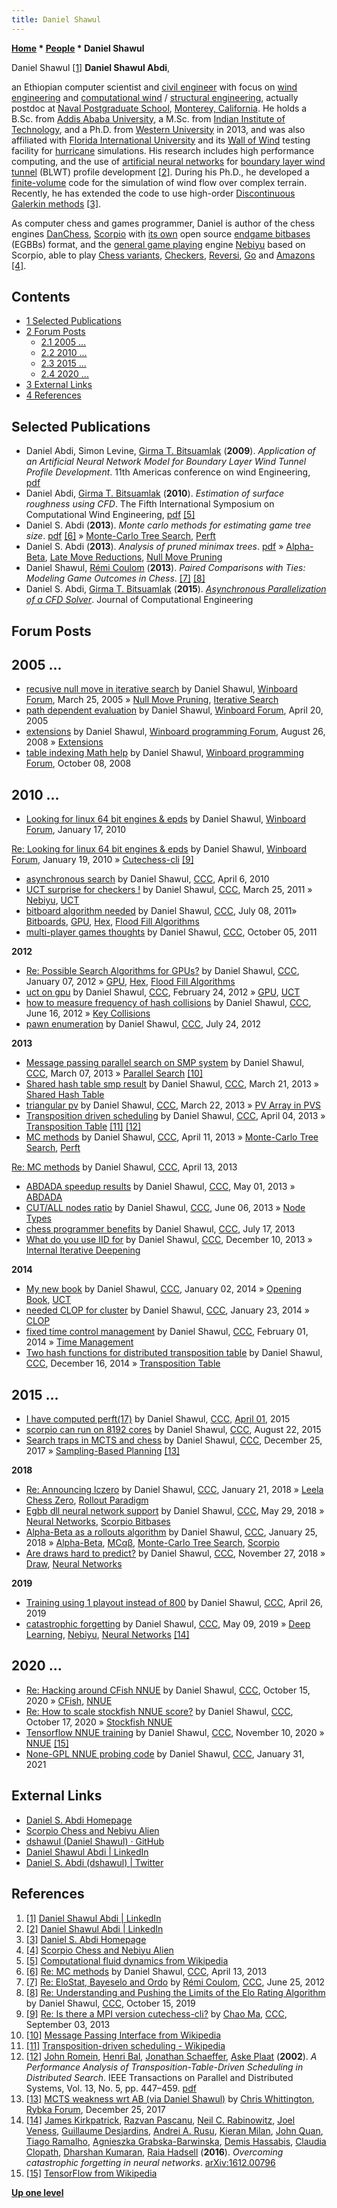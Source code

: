 ```yaml
---
title: Daniel Shawul
---
```

**[Home](Home "Home") * [People](People "People") * Daniel Shawul**

[](https://www.linkedin.com/in/daniel-shawul-abdi-5941bb1b) Daniel Shawul <a id="cite-note-1" href="#cite-ref-1">[1]</a>
**Daniel Shawul Abdi**,

an Ethiopian computer scientist and [civil engineer](https://en.wikipedia.org/wiki/Civil_engineering) with focus on [wind engineering](https://en.wikipedia.org/wiki/Wind_engineering) and [computational wind](https://en.wikipedia.org/wiki/Computational_fluid_dynamics) / [structural engineering](https://en.wikipedia.org/wiki/Structural_engineering), actually postdoc at [Naval Postgraduate School](https://en.wikipedia.org/wiki/Naval_Postgraduate_School), [Monterey, California](https://en.wikipedia.org/wiki/Monterey,_California). He holds a B.Sc. from [Addis Ababa University](https://en.wikipedia.org/wiki/Addis_Ababa_University), a M.Sc. from [Indian Institute of Technology](https://en.wikipedia.org/wiki/Indian_Institutes_of_Technology), and a Ph.D. from [Western University](https://en.wikipedia.org/wiki/University_of_Western_Ontario) in 2013, and was also affiliated with [Florida International University](https://en.wikipedia.org/wiki/Florida_International_University) and its [Wall of Wind](https://en.wikipedia.org/wiki/Wall_of_Wind) testing facility for [hurricane](https://en.wikipedia.org/wiki/Tropical_cyclone) simulations. His research includes high performance computing, and the use of [artificial neural networks](Neural_Networks "Neural Networks") for [boundary layer wind tunnel](https://en.wikipedia.org/wiki/Wind_tunnel) (BLWT) profile development <a id="cite-note-2" href="#cite-ref-2">[2]</a>. During his Ph.D., he developed a [finite-volume](https://en.wikipedia.org/wiki/Finite_volume_method) code for the simulation of wind flow over complex terrain. Recently, he has extended the code to use high-order [Discontinuous Galerkin methods](https://en.wikipedia.org/wiki/Discontinuous_Galerkin_method) <a id="cite-note-3" href="#cite-ref-3">[3]</a>.

As computer chess and games programmer, Daniel is author of the chess engines [DanChess](DanChess "DanChess"), [Scorpio](Scorpio "Scorpio") with [its own](Scorpio_Bitbases "Scorpio Bitbases") open source [endgame bitbases](Endgame_Bitbases "Endgame Bitbases") (EGBBs) format, and the [general game playing](General_Game_Playing "General Game Playing") engine [Nebiyu](Nebiyu "Nebiyu") based on Scorpio, able to play [Chess variants](Chess#Variants "Chess"), [Checkers](Checkers "Checkers"), [Reversi](Othello "Othello"), [Go](Go "Go") and [Amazons](Amazons "Amazons") <a id="cite-note-4" href="#cite-ref-4">[4]</a>.

## Contents

- [1 Selected Publications](#selected-publications)
- [2 Forum Posts](#forum-posts)
  - [2.1 2005 ...](#2005-...)
  - [2.2 2010 ...](#2010-...)
  - [2.3 2015 ...](#2015-...)
  - [2.4 2020 ...](#2020-...)
- [3 External Links](#external-links)
- [4 References](#references)

## Selected Publications

- Daniel Abdi, Simon Levine, [Girma T. Bitsuamlak](http://www.eng.uwo.ca/civil/faculty/bitsuamlak_g/index.html) (**2009**). *Application of an Artificial Neural Network Model for Boundary Layer Wind Tunnel Profile Development*. 11th Americas conference on wind Engineering, [pdf](http://www.iawe.org/Proceedings/11ACWE/11ACWE-Abdi.pdf)
- Daniel Abdi, [Girma T. Bitsuamlak](http://www.eng.uwo.ca/civil/faculty/bitsuamlak_g/index.html) (**2010**). *Estimation of surface roughness using CFD*. The Fifth International Symposium on Computational Wind Engineering, [pdf](ftp://ftp.atdd.noaa.gov/pub/cwe2010/Files/Papers/529_Abdi.pdf) <a id="cite-note-5" href="#cite-ref-5">[5]</a>
- Daniel S. Abdi (**2013**). *Monte carlo methods for estimating game tree size*. [pdf](https://dl.dropboxusercontent.com/u/55295461/perft/perft.pdf) <a id="cite-note-6" href="#cite-ref-6">[6]</a> » [Monte-Carlo Tree Search](Monte-Carlo_Tree_Search "Monte-Carlo Tree Search"), [Perft](Perft "Perft")
- Daniel S. Abdi (**2013**). *Analysis of pruned minimax trees*. [pdf](https://dl.dropboxusercontent.com/u/55295461/analysis/pruning.pdf) » [Alpha-Beta](Alpha-Beta "Alpha-Beta"), [Late Move Reductions](Late_Move_Reductions "Late Move Reductions"), [Null Move Pruning](Null_Move_Pruning "Null Move Pruning")
- Daniel Shawul, [Rémi Coulom](R%C3%A9mi_Coulom "Rémi Coulom") (**2013**). *Paired Comparisons with Ties: Modeling Game Outcomes in Chess*. <a id="cite-note-7" href="#cite-ref-7">[7]</a> <a id="cite-note-8" href="#cite-ref-8">[8]</a>
- Daniel S. Abdi, [Girma T. Bitsuamlak](http://www.eng.uwo.ca/civil/faculty/bitsuamlak_g/index.html) (**2015**). *[Asynchronous Parallelization of a CFD Solver](http://www.hindawi.com/journals/jcengi/2015/295393/)*. Journal of Computational Engineering

## Forum Posts

## 2005 ...

- [recusive null move in iterative search](http://www.open-aurec.com/wbforum/viewtopic.php?f=4&t=2071) by Daniel Shawul, [Winboard Forum](Computer_Chess_Forums "Computer Chess Forums"), March 25, 2005 » [Null Move Pruning](Null_Move_Pruning "Null Move Pruning"), [Iterative Search](Iterative_Search "Iterative Search")
- [path dependent evaluation](http://www.open-aurec.com/wbforum/viewtopic.php?t=2320) by Daniel Shawul, [Winboard Forum](Computer_Chess_Forums "Computer Chess Forums"), April 20, 2005
- [extensions](http://www.open-aurec.com/wbforum/viewtopic.php?t=49446) by Daniel Shawul, [Winboard programming Forum](Computer_Chess_Forums "Computer Chess Forums"), August 26, 2008 » [Extensions](Extensions "Extensions")
- [table indexing Math help](http://www.open-aurec.com/wbforum/viewtopic.php?t=49545&sid=64c9fc3dcd3af575fdf472be930c7a3a) by Daniel Shawul, [Winboard programming Forum](Computer_Chess_Forums "Computer Chess Forums"), October 08, 2008

## 2010 ...

- [Looking for linux 64 bit engines & epds](http://www.open-aurec.com/wbforum/viewtopic.php?f=2&t=50727) by Daniel Shawul, [Winboard Forum](Computer_Chess_Forums "Computer Chess Forums"), January 17, 2010

[Re: Looking for linux 64 bit engines & epds](http://www.open-aurec.com/wbforum/viewtopic.php?f=2&t=50727&start=11) by Daniel Shawul, [Winboard Forum](Computer_Chess_Forums "Computer Chess Forums"), January 19, 2010 » [Cutechess-cli](Cutechess-cli "Cutechess-cli") <a id="cite-note-9" href="#cite-ref-9">[9]</a>

- [asynchronous search](http://www.talkchess.com/forum/viewtopic.php?t=33652) by Daniel Shawul, [CCC](CCC "CCC"), April 6, 2010
- [UCT surprise for checkers !](http://www.talkchess.com/forum/viewtopic.php?t=38554) by Daniel Shawul, [CCC](CCC "CCC"), March 25, 2011 » [Nebiyu](Nebiyu "Nebiyu"), [UCT](UCT "UCT")
- [bitboard algorithm needed](http://www.talkchess.com/forum/viewtopic.php?t=39659) by Daniel Shawul, [CCC](CCC "CCC"), July 08, 2011» [Bitboards](Bitboards "Bitboards"), [GPU](GPU "GPU"), [Hex](Hex "Hex"), [Flood Fill Algorithms](King_Pattern#FloodFillAlgorithms "King Pattern")
- [multi-player games thoughts](http://www.talkchess.com/forum/viewtopic.php?t=40635) by Daniel Shawul, [CCC](CCC "CCC"), October 05, 2011

**2012**

- [Re: Possible Search Algorithms for GPUs?](http://www.talkchess.com/forum/viewtopic.php?topic_view=threads&p=442069&t=41853) by Daniel Shawul, [CCC](CCC "CCC"), January 07, 2012 » [GPU](GPU "GPU"), [Hex](Hex "Hex"), [Flood Fill Algorithms](King_Pattern#FloodFillAlgorithms "King Pattern")
- [uct on gpu](http://www.talkchess.com/forum/viewtopic.php?t=42590) by Daniel Shawul, [CCC](CCC "CCC"), February 24, 2012 » [GPU](GPU "GPU"), [UCT](UCT "UCT")
- [how to measure frequency of hash collisions](http://www.talkchess.com/forum/viewtopic.php?t=44082) by Daniel Shawul, [CCC](CCC "CCC"), June 16, 2012 » [Key Collisions](Transposition_Table#KeyCollisions "Transposition Table")
- [pawn enumeration](http://www.talkchess.com/forum/viewtopic.php?t=44553) by Daniel Shawul, [CCC](CCC "CCC"), July 24, 2012

**2013**

- [Message passing parallel search on SMP system](http://www.talkchess.com/forum/viewtopic.php?t=47430) by Daniel Shawul, [CCC](CCC "CCC"), March 07, 2013 » [Parallel Search](Parallel_Search "Parallel Search") <a id="cite-note-10" href="#cite-ref-10">[10]</a>
- [Shared hash table smp result](http://www.talkchess.com/forum/viewtopic.php?t=47568) by Daniel Shawul, [CCC](CCC "CCC"), March 21, 2013 » [Shared Hash Table](Shared_Hash_Table "Shared Hash Table")
- [triangular pv](http://www.talkchess.com/forum/viewtopic.php?t=47573) by Daniel Shawul, [CCC](CCC "CCC"), March 22, 2013 » [PV Array in PVS](Triangular_PV-Table#PVinPVS "Triangular PV-Table")
- [Transposition driven scheduling](http://www.talkchess.com/forum/viewtopic.php?t=47700) by Daniel Shawul, [CCC](CCC "CCC"), April 04, 2013 » [Transposition Table](Transposition_Table "Transposition Table") <a id="cite-note-11" href="#cite-ref-11">[11]</a> <a id="cite-note-12" href="#cite-ref-12">[12]</a>
- [MC methods](http://www.talkchess.com/forum/viewtopic.php?t=47740&start=2) by Daniel Shawul, [CCC](CCC "CCC"), April 11, 2013 » [Monte-Carlo Tree Search](Monte-Carlo_Tree_Search "Monte-Carlo Tree Search"), [Perft](Perft "Perft")

[Re: MC methods](http://www.talkchess.com/forum/viewtopic.php?t=47740&topic_view=flat&start=11) by Daniel Shawul, [CCC](CCC "CCC"), April 13, 2013

- [ABDADA speedup results](http://www.talkchess.com/forum/viewtopic.php?t=47887) by Daniel Shawul, [CCC](CCC "CCC"), May 01, 2013 » [ABDADA](ABDADA "ABDADA")
- [CUT/ALL nodes ratio](http://www.talkchess.com/forum/viewtopic.php?t=48205) by Daniel Shawul, [CCC](CCC "CCC"), June 06, 2013 » [Node Types](Node_Types "Node Types")
- [chess programmer benefits](http://www.talkchess.com/forum/viewtopic.php?t=48666) by Daniel Shawul, [CCC](CCC "CCC"), July 17, 2013
- [What do you use IID for](http://www.talkchess.com/forum/viewtopic.php?t=50419) by Daniel Shawul, [CCC](CCC "CCC"), December 10, 2013 » [Internal Iterative Deepening](Internal_Iterative_Deepening "Internal Iterative Deepening")

**2014**

- [My new book](http://www.talkchess.com/forum/viewtopic.php?t=50721) by Daniel Shawul, [CCC](CCC "CCC"), January 02, 2014 » [Opening Book](Opening_Book "Opening Book"), [UCT](UCT "UCT")
- [needed CLOP for cluster](http://www.talkchess.com/forum/viewtopic.php?t=51020) by Daniel Shawul, [CCC](CCC "CCC"), January 23, 2014 » [CLOP](CLOP "CLOP")
- [fixed time control management](http://www.talkchess.com/forum/viewtopic.php?t=51135) by Daniel Shawul, [CCC](CCC "CCC"), February 01, 2014 » [Time Management](Time_Management "Time Management")
- [Two hash functions for distributed transposition table](http://www.talkchess.com/forum/viewtopic.php?t=54666) by Daniel Shawul, [CCC](CCC "CCC"), December 16, 2014 » [Transposition Table](Transposition_Table "Transposition Table")

## 2015 ...

- [I have computed perft(17)](http://www.talkchess.com/forum/viewtopic.php?t=55854) by Daniel Shawul, [CCC](CCC "CCC"), [April 01](https://en.wikipedia.org/wiki/April_Fools'_Day), 2015
- [scorpio can run on 8192 cores](http://www.talkchess.com/forum/viewtopic.php?t=57343) by Daniel Shawul, [CCC](CCC "CCC"), August 22, 2015
- [Search traps in MCTS and chess](http://www.talkchess.com/forum/viewtopic.php?t=66125) by Daniel Shawul, [CCC](CCC "CCC"), December 25, 2017 » [Sampling-Based Planning](Raghuram_Ramanujan#UCT "Raghuram Ramanujan") <a id="cite-note-13" href="#cite-ref-13">[13]</a>

**2018**

- [Re: Announcing lczero](http://www.talkchess.com/forum/viewtopic.php?t=66280&start=67) by Daniel Shawul, [CCC](CCC "CCC"), January 21, 2018 » [Leela Chess Zero](Leela_Chess_Zero "Leela Chess Zero"), [Rollout Paradigm](Bojun_Huang#Rollout "Bojun Huang")
- [Egbb dll neural network support](http://www.talkchess.com/forum3/viewtopic.php?f=7&t=67600) by Daniel Shawul, [CCC](CCC "CCC"), May 29, 2018 » [Neural Networks](Neural_Networks "Neural Networks"), [Scorpio Bitbases](Scorpio_Bitbases "Scorpio Bitbases")
- [Alpha-Beta as a rollouts algorithm](http://www.talkchess.com/forum/viewtopic.php?t=66414) by Daniel Shawul, [CCC](CCC "CCC"), January 25, 2018 » [Alpha-Beta](Alpha-Beta "Alpha-Beta"), [MCαβ](MC%CE%B1%CE%B2 "MCαβ"), [Monte-Carlo Tree Search](Monte-Carlo_Tree_Search "Monte-Carlo Tree Search"), [Scorpio](Scorpio "Scorpio")
- [Are draws hard to predict?](http://www.talkchess.com/forum3/viewtopic.php?f=7&t=69069) by Daniel Shawul, [CCC](CCC "CCC"), November 27, 2018 » [Draw](Draw "Draw"), [Neural Networks](Neural_Networks "Neural Networks")

**2019**

- [Training using 1 playout instead of 800](http://www.talkchess.com/forum3/viewtopic.php?f=7&t=70596) by Daniel Shawul, [CCC](CCC "CCC"), April 26, 2019
- [catastrophic forgetting](http://www.talkchess.com/forum3/viewtopic.php?f=7&t=70704) by Daniel Shawul, [CCC](CCC "CCC"), May 09, 2019 » [Deep Learning](Deep_Learning "Deep Learning"), [Nebiyu](Nebiyu "Nebiyu"), [Neural Networks](Neural_Networks "Neural Networks") <a id="cite-note-14" href="#cite-ref-14">[14]</a>

## 2020 ...

- [Re: Hacking around CFish NNUE](http://www.talkchess.com/forum3/viewtopic.php?f=7&t=75400&start=22) by Daniel Shawul, [CCC](CCC "CCC"), October 15, 2020 » [CFish](CFish "CFish"), [NNUE](NNUE "NNUE")
- [Re: How to scale stockfish NNUE score?](http://www.talkchess.com/forum3/viewtopic.php?f=7&t=75415&start=3) by Daniel Shawul, [CCC](CCC "CCC"), October 17, 2020 » [Stockfish NNUE](Stockfish_NNUE "Stockfish NNUE")
- [Tensorflow NNUE training](http://www.talkchess.com/forum3/viewtopic.php?f=7&t=75751) by Daniel Shawul, [CCC](CCC "CCC"), November 10, 2020 » [NNUE](NNUE "NNUE") <a id="cite-note-15" href="#cite-ref-15">[15]</a>
- [None-GPL NNUE probing code](http://www.talkchess.com/forum3/viewtopic.php?f=7&t=76456) by Daniel Shawul, [CCC](CCC "CCC"), January 31, 2021

## External Links

- [Daniel S. Abdi Homepage](http://dshawul.github.io/)
- [Scorpio Chess and Nebiyu Alien](https://sites.google.com/site/dshawul/home)
- [dshawul (Daniel Shawul) · GitHub](https://github.com/dshawul)
- [Daniel Shawul Abdi | LinkedIn](https://www.linkedin.com/in/daniel-shawul-abdi-5941bb1b)
- [Daniel S. Abdi (dshawul) | Twitter](https://twitter.com/dshawul)

## References

1. <a id="cite-ref-1" href="#cite-note-1">[1]</a> [Daniel Shawul Abdi | LinkedIn](https://www.linkedin.com/in/daniel-shawul-abdi-5941bb1b)
1. <a id="cite-ref-2" href="#cite-note-2">[2]</a> [Daniel Shawul Abdi | LinkedIn](https://www.linkedin.com/in/daniel-shawul-abdi-5941bb1b)
1. <a id="cite-ref-3" href="#cite-note-3">[3]</a> [Daniel S. Abdi Homepage](http://dshawul.github.io/)
1. <a id="cite-ref-4" href="#cite-note-4">[4]</a> [Scorpio Chess and Nebiyu Alien](http://sites.google.com/site/dshawul/home)
1. <a id="cite-ref-5" href="#cite-note-5">[5]</a> [Computational fluid dynamics from Wikipedia](https://en.wikipedia.org/wiki/Computational_fluid_dynamics)
1. <a id="cite-ref-6" href="#cite-note-6">[6]</a> [Re: MC methods](http://www.talkchess.com/forum/viewtopic.php?t=47740&topic_view=flat&start=11) by Daniel Shawul, [CCC](CCC "CCC"), April 13, 2013
1. <a id="cite-ref-7" href="#cite-note-7">[7]</a> [Re: EloStat, Bayeselo and Ordo](http://www.talkchess.com/forum/viewtopic.php?topic_view=threads&p=471004&t=44180) by [Rémi Coulom](R%C3%A9mi_Coulom "Rémi Coulom"), [CCC](CCC "CCC"), June 25, 2012
1. <a id="cite-ref-8" href="#cite-note-8">[8]</a> [Re: Understanding and Pushing the Limits of the Elo Rating Algorithm](http://www.talkchess.com/forum3/viewtopic.php?f=7&t=72087&start=3) by Daniel Shawul, [CCC](CCC "CCC"), October 15, 2019
1. <a id="cite-ref-9" href="#cite-note-9">[9]</a> [Re: Is there a MPI version cutechess-cli?](http://www.talkchess.com/forum/viewtopic.php?t=49116&start=1) by [Chao Ma](Chao_Ma "Chao Ma"), [CCC](CCC "CCC"), September 03, 2013
1. <a id="cite-ref-10" href="#cite-note-10">[10]</a> [Message Passing Interface from Wikipedia](https://en.wikipedia.org/wiki/Message_Passing_Interface)
1. <a id="cite-ref-11" href="#cite-note-11">[11]</a> [Transposition-driven scheduling - Wikipedia](https://en.wikipedia.org/wiki/Transposition-driven_scheduling)
1. <a id="cite-ref-12" href="#cite-note-12">[12]</a> [John Romein](John_Romein "John Romein"), [Henri Bal](Henri_Bal "Henri Bal"), [Jonathan Schaeffer](Jonathan_Schaeffer "Jonathan Schaeffer"), [Aske Plaat](Aske_Plaat "Aske Plaat") (**2002**). *A Performance Analysis of Transposition-Table-Driven Scheduling in Distributed Search*. IEEE Transactions on Parallel and Distributed Systems, Vol. 13, No. 5, pp. 447–459. [pdf](http://www.cs.vu.nl/~bal/Papers/tds.pdf)
1. <a id="cite-ref-13" href="#cite-note-13">[13]</a>  [MCTS weakness wrt AB (via Daniel Shawul)](http://rybkaforum.net/cgi-bin/rybkaforum/topic_show.pl?tid=32429) by [Chris Whittington](Chris_Whittington "Chris Whittington"), [Rybka Forum](Computer_Chess_Forums "Computer Chess Forums"), December 25, 2017
1. <a id="cite-ref-14" href="#cite-note-14">[14]</a> [James Kirkpatrick](index.php?title=James_Kirkpatrick&action=edit&redlink=1 "James Kirkpatrick (page does not exist)"), [Razvan Pascanu](Mathematician#RPascanu "Mathematician"), [Neil C. Rabinowitz](index.php?title=Neil_C._Rabinowitz&action=edit&redlink=1 "Neil C. Rabinowitz (page does not exist)"), [Joel Veness](Joel_Veness "Joel Veness"), [Guillaume Desjardins](index.php?title=Guillaume_Desjardins&action=edit&redlink=1 "Guillaume Desjardins (page does not exist)"), [Andrei A. Rusu](Mathematician#AARusu "Mathematician"), [Kieran Milan](index.php?title=Kieran_Milan&action=edit&redlink=1 "Kieran Milan (page does not exist)"), [John Quan](index.php?title=John_Quan&action=edit&redlink=1 "John Quan (page does not exist)"), [Tiago Ramalho](index.php?title=Tiago_Ramalho&action=edit&redlink=1 "Tiago Ramalho (page does not exist)"), [Agnieszka Grabska-Barwinska](index.php?title=Agnieszka_Grabska-Barwinska&action=edit&redlink=1 "Agnieszka Grabska-Barwinska (page does not exist)"), [Demis Hassabis](Demis_Hassabis "Demis Hassabis"), [Claudia Clopath](index.php?title=Claudia_Clopath&action=edit&redlink=1 "Claudia Clopath (page does not exist)"), [Dharshan Kumaran](Dharshan_Kumaran "Dharshan Kumaran"), [Raia Hadsell](Mathematician#RHadsell "Mathematician") (**2016**). *Overcoming catastrophic forgetting in neural networks*. [arXiv:1612.00796](https://arxiv.org/abs/1612.00796)
1. <a id="cite-ref-15" href="#cite-note-15">[15]</a> [TensorFlow from Wikipedia](https://en.wikipedia.org/wiki/TensorFlow)

**[Up one level](People "People")**

